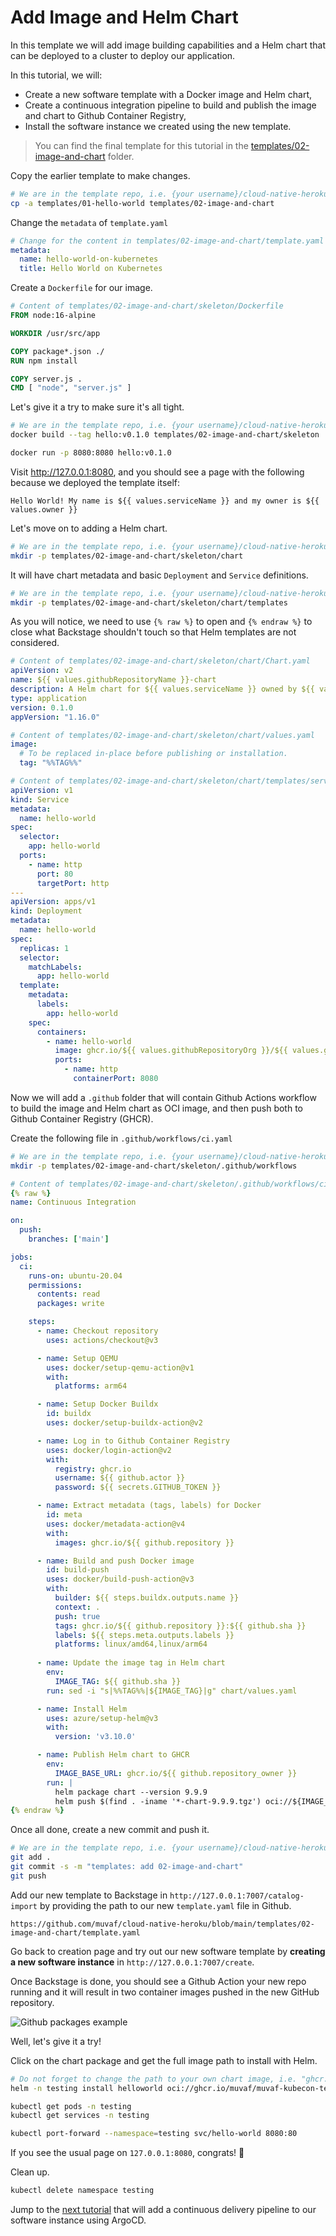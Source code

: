 # Add Image and Helm Chart

In this template we will add image building capabilities and a Helm chart that
can be deployed to a cluster to deploy our application.

In this tutorial, we will:
* Create a new software template with a Docker image and Helm chart,
* Create a continuous integration pipeline to build and publish the image and
  chart to Github Container Registry,
* Install the software instance we created using the new template.

> You can find the final template for this tutorial in the
> [templates/02-image-and-chart](templates/02-image-and-chart) folder.

Copy the earlier template to make changes.
```bash
# We are in the template repo, i.e. {your username}/cloud-native-heroku on Github.
cp -a templates/01-hello-world templates/02-image-and-chart
```

Change the `metadata` of `template.yaml`
```yaml
# Change for the content in templates/02-image-and-chart/template.yaml
metadata:
  name: hello-world-on-kubernetes
  title: Hello World on Kubernetes
```

Create a `Dockerfile` for our image.
```dockerfile
# Content of templates/02-image-and-chart/skeleton/Dockerfile
FROM node:16-alpine

WORKDIR /usr/src/app

COPY package*.json ./
RUN npm install

COPY server.js .
CMD [ "node", "server.js" ]
```

Let's give it a try to make sure it's all tight.
```bash
# We are in the template repo, i.e. {your username}/cloud-native-heroku on Github.
docker build --tag hello:v0.1.0 templates/02-image-and-chart/skeleton
```
```bash
docker run -p 8080:8080 hello:v0.1.0
```

Visit http://127.0.0.1:8080, and you should see a page with the following
because we deployed the template itself:
```
Hello World! My name is ${{ values.serviceName }} and my owner is ${{ values.owner }}
```

Let's move on to adding a Helm chart.
```bash
# We are in the template repo, i.e. {your username}/cloud-native-heroku on Github.
mkdir -p templates/02-image-and-chart/skeleton/chart
```
It will have chart metadata and basic `Deployment` and `Service` definitions.
```bash
# We are in the template repo, i.e. {your username}/cloud-native-heroku on Github.
mkdir -p templates/02-image-and-chart/skeleton/chart/templates
```

As you will notice, we need to use `{% raw %}` to open and `{% endraw %}` to
close what Backstage shouldn't touch so that Helm templates are not considered.
```yaml
# Content of templates/02-image-and-chart/skeleton/chart/Chart.yaml
apiVersion: v2
name: ${{ values.githubRepositoryName }}-chart
description: A Helm chart for ${{ values.serviceName }} owned by ${{ values.owner }}
type: application
version: 0.1.0
appVersion: "1.16.0"
```
```yaml
# Content of templates/02-image-and-chart/skeleton/chart/values.yaml
image:
  # To be replaced in-place before publishing or installation.
  tag: "%%TAG%%"
```
```yaml
# Content of templates/02-image-and-chart/skeleton/chart/templates/service.yaml
apiVersion: v1
kind: Service
metadata:
  name: hello-world
spec:
  selector:
    app: hello-world
  ports:
    - name: http
      port: 80
      targetPort: http
---
apiVersion: apps/v1
kind: Deployment
metadata:
  name: hello-world
spec:
  replicas: 1
  selector:
    matchLabels:
      app: hello-world
  template:
    metadata:
      labels:
        app: hello-world
    spec:
      containers:
        - name: hello-world
          image: ghcr.io/${{ values.githubRepositoryOrg }}/${{ values.githubRepositoryName }}:{% raw %}{{ .Values.image.tag }}{% endraw %}
          ports:
            - name: http
              containerPort: 8080
```

Now we will add a `.github` folder that will contain Github Actions workflow
to build the image and Helm chart as OCI image, and then push both to Github
Container Registry (GHCR). 

Create the following file in `.github/workflows/ci.yaml`
```bash
# We are in the template repo, i.e. {your username}/cloud-native-heroku on Github.
mkdir -p templates/02-image-and-chart/skeleton/.github/workflows
```
```yaml
# Content of templates/02-image-and-chart/skeleton/.github/workflows/ci.yaml
{% raw %}
name: Continuous Integration

on:
  push:
    branches: ['main']

jobs:
  ci:
    runs-on: ubuntu-20.04
    permissions:
      contents: read
      packages: write

    steps:
      - name: Checkout repository
        uses: actions/checkout@v3

      - name: Setup QEMU
        uses: docker/setup-qemu-action@v1
        with:
          platforms: arm64

      - name: Setup Docker Buildx
        id: buildx
        uses: docker/setup-buildx-action@v2

      - name: Log in to Github Container Registry
        uses: docker/login-action@v2
        with:
          registry: ghcr.io
          username: ${{ github.actor }}
          password: ${{ secrets.GITHUB_TOKEN }}

      - name: Extract metadata (tags, labels) for Docker
        id: meta
        uses: docker/metadata-action@v4
        with:
          images: ghcr.io/${{ github.repository }}

      - name: Build and push Docker image
        id: build-push
        uses: docker/build-push-action@v3
        with:
          builder: ${{ steps.buildx.outputs.name }}
          context: .
          push: true
          tags: ghcr.io/${{ github.repository }}:${{ github.sha }}
          labels: ${{ steps.meta.outputs.labels }}
          platforms: linux/amd64,linux/arm64
      
      - name: Update the image tag in Helm chart
        env:
          IMAGE_TAG: ${{ github.sha }}
        run: sed -i "s|%%TAG%%|${IMAGE_TAG}|g" chart/values.yaml

      - name: Install Helm
        uses: azure/setup-helm@v3
        with:
          version: 'v3.10.0'

      - name: Publish Helm chart to GHCR
        env:
          IMAGE_BASE_URL: ghcr.io/${{ github.repository_owner }}
        run: |
          helm package chart --version 9.9.9
          helm push $(find . -iname '*-chart-9.9.9.tgz') oci://${IMAGE_BASE_URL}
{% endraw %}
```

Once all done, create a new commit and push it.
```bash
# We are in the template repo, i.e. {your username}/cloud-native-heroku on Github.
git add .
git commit -s -m "templates: add 02-image-and-chart"
git push
```

Add our new template to Backstage in `http://127.0.0.1:7007/catalog-import`
by providing the path to our new `template.yaml` file in Github.
```
https://github.com/muvaf/cloud-native-heroku/blob/main/templates/02-image-and-chart/template.yaml
```

Go back to creation page and try out our new software template by **creating a
new software instance** in `http://127.0.0.1:7007/create`.

Once Backstage is done, you should see a Github Action your new repo running and
it will result in two container images pushed in the new GitHub repository.

![Github packages example](assets/packages-pushed.png)

Well, let's give it a try!

Click on the chart package and get the full image path to install with Helm.
```bash
# Do not forget to change the path to your own chart image, i.e. "ghcr.io/{github user}/{repo}-chart"
helm -n testing install helloworld oci://ghcr.io/muvaf/muvaf-kubecon-testing-chart --version 9.9.9 --create-namespace --wait
```
```bash
kubectl get pods -n testing
kubectl get services -n testing
```
```bash
kubectl port-forward --namespace=testing svc/hello-world 8080:80
```

If you see the usual page on `127.0.0.1:8080`, congrats! 🎉

Clean up.
```bash
kubectl delete namespace testing
```

Jump to the [next tutorial](03-argocd.md) that will add a continuous delivery
pipeline to our software instance using ArgoCD.
